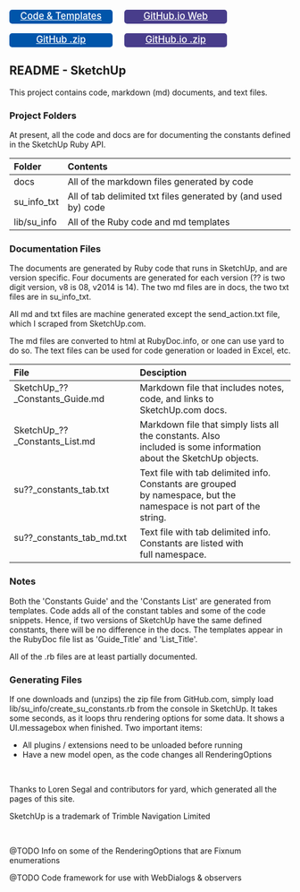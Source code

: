 <div id="gjl15">
<style scoped>
#gjl15 a.hdr { color:white; border-radius:0.30em; font-size:1.2em; width:11em; font-weight:500;
               display:inline-block; height:1.5em; text-align:center; line-height:1.4em; margin-top:1.0em;}
#gjl15 a.r { margin-left:1.0em; background-color:#483D8B;}
</style>
<div>
<a class="hdr"   style="background-color:#05a;" href="https://github.com/MSP-Greg/SketchUp">Code & Templates</a>
<a class="hdr r" href="http://msp-greg.github.io/su_info/index.html">GitHub.io Web</a>
</div><div>
<a class="hdr" style="background-color:#05a;" href="https://github.com/MSP-Greg/SketchUp/archive/master.zip">GitHub .zip</a>
<a class="hdr r" href="https://github.com/MSP-Greg/MSP-Greg.github.io/archive/master.zip">GitHub.io .zip</a>
</div></div>

## README - SketchUp

This project contains code, markdown (md) documents, and text files.

### Project Folders

At present, all the code and docs are for documenting the constants defined in
the SketchUp Ruby API.

| Folder       | Contents                                                       |
|:-------------|:---------------------------------------------------------------|
| docs         | All of the markdown files generated by code                    |
| su_info_txt  | All of tab delimited txt files generated by (and used by) code |
| lib/su_info  | All of the Ruby code and md templates                          |

### Documentation Files

The documents are generated by Ruby code that runs in SketchUp, and are version
specific.  Four documents are generated for each version (?? is two digit version,
v8 is 08, v2014 is 14). The two md files are in docs, the two txt files are in
su_info_txt.

All md and txt files are machine generated except the send_action.txt file, which
I scraped from SketchUp.com.

The md files are converted to html at RubyDoc.info, or one can use yard to do so.
The text files can be used for code generation or loaded in Excel, etc.

| File                                       | Desciption                                                                                |
|:-------------------------------------------|:------------------------------------------------------------------------------------------|
| SketchUp_??\_Constants_Guide.md<br/>&#160; | Markdown file that includes notes, code, and links to<br/>SketchUp.com docs. |
| SketchUp_??\_Constants_List.md<br/>&#160;  | Markdown file that simply lists all the constants.  Also<br/>included is some information about the SketchUp objects. |
| su??\_constants_tab.txt<br/>&#160;         | Text file with tab delimited info.  Constants are grouped<br/>by namespace, but the namespace is not part of the string. |
| su??\_constants_tab_md.txt<br/>&#160;      | Text file with tab delimited info.  Constants are listed with<br/>full namespace. | 

### Notes

Both the 'Constants Guide' and the 'Constants List' are generated from templates.
Code adds all of the constant tables and some of the code snippets.  Hence, if two
versions of SketchUp have the same defined constants, there will be no difference
in the docs.  The templates appear in the RubyDoc file list as 'Guide_Title' and
'List_Title'.

All of the .rb files are at least partially documented.

### Generating Files

If one downloads and (unzips) the zip file from GitHub.com, simply load lib/su_info/create_su_constants.rb
from the console in SketchUp.  It takes some seconds, as it loops thru rendering
options for some data.  It shows a UI.messagebox when finished.  Two important items:

* All plugins / extensions need to be unloaded before running
* Have a new model open, as the code changes all RenderingOptions

<br/>

Thanks to Loren Segal and contributors for yard, which generated all the pages
of this site.

SketchUp is a trademark of Trimble Navigation Limited

<br/>

@TODO Info on some of the RenderingOptions that are Fixnum enumerations

@TODO Code framework for use with WebDialogs & observers